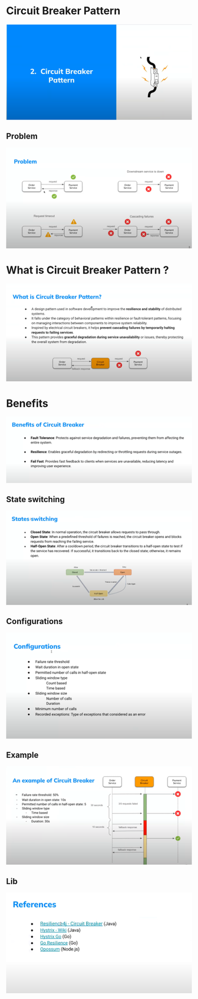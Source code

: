 # Circuit Breaker Pattern

![](./images/2025-03-01_15-55.png)

## Problem

![](./images/2025-03-01_15-56.png)

# What is Circuit Breaker Pattern ?

![](./images/2025-03-01_15-59.png)

# Benefits

![](./images/2025-03-01_16-03.png)

## State switching

![](./images/2025-03-01_16-06.png)

## Configurations

![](./images/2025-03-01_16-10.png)

## Example

![](./images/2025-03-01_16-14.png)

## Lib

![](./images/2025-03-01_16-18.png)
